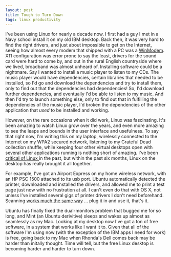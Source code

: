 ```yaml
--- 
layout: post
title: Tough to Turn Down
tags: linux productivity
---
```


I've been using Linux for nearly a decade now. I first had a guy I met in a Navy school install it on my old IBM desktop. Back then, it was very hard to find the right drivers, and just about impossible to get on the Internet, seeing how almost every modem that shipped with a PC was a [WinModem][1]. X11 configuration was error prone to say the least, drivers for the sound card were hard to come by, and out in the rural English countryside where we lived, broadband was almost unheard of. Installing software could be a nightmare. Say I wanted to install a music player to listen to my CDs. The music player would have dependencies, certain libraries that needed to be installed, so I'd go and download the dependencies and try to install them, only to find out that the dependencies had dependencies! So, I'd download further dependencies, and eventually I'd be able to listen to my music. And then I'd try to launch something else, only to find out that in fulfilling the dependencies of the music player, I'd broken the dependencies of the other application that _used_ to be installed and working.

However, on the rare occasions when it did work, Linux was fascinating. It's been amazing to watch Linux grow over the years, and even more amazing to see the leaps and bounds in the user interface and usefulness. To say that right now, I'm writing this on my laptop, wirelessly connected to the Internet on my WPA2 secured network, listening to my Grateful Dead collection shuffle, while keeping four other virtual desktops open with several other applications running is nothing short of amazing. I've been [critical ][2][of ][3][Linux ][4] in the past, but within the past six months, Linux on the desktop has really brought it all together.
  
For example, I've got an Airport Express on my home wireless network, with an HP PSC 1500 attached to its usb port. Ubuntu automatically detected the printer, downloaded and installed the drivers, and allowed me to print a test page just now with no frustration at all. I can't even do that with OS X, not unless I've installed several gigs of printer drivers I don't need beforehand.  Scanning [works much the same way][6] ... plug it in and use it, that's it.  

Ubuntu has finally fixed the dual-monitors problem that bugged me for so long, and Mint (an Ubuntu derivitive) sleeps and wakes up almost as seamlessly as my Mac. Looking at my desktop now I've got a ton of free software, in a system that works like I want it to. Given that all of the software I'm using now (with the exception of the IBM apps I need for work) is free, going back to my Mac when Rhonda's Dell comes back may be harder than initally thought. Time will tell, but the free Linux desktop is becoming harder and harder to turn down.  

[1]: http://en.wikipedia.org/wiki/Softmodem
[2]: http://jonathanbuys.com/12-24-2008/the-coffee-cup.html 
[3]: http://jonathanbuys.com/12-24-2008/how-to-fix-linux.html 
[4]: http://jonathanbuys.com/04-10-2008/linux-is-not-for-macbooks.html 
[6]: http://jonathanbuys.com/09-15-2008/ubuntu-scanning.html 
